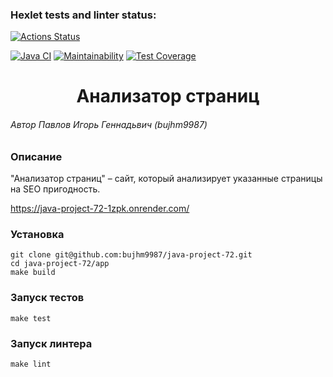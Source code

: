 ### Hexlet tests and linter status:
[![Actions Status](https://github.com/bujhm9987/java-project-72/workflows/hexlet-check/badge.svg)](https://github.com/bujhm9987/java-project-72/actions)

[![Java CI](https://github.com/bujhm9987/java-project-72/actions/workflows/build-project.yml/badge.svg)](https://github.com/bujhm9987/java-project-72/actions/workflows/build-project.yml)
[![Maintainability](https://api.codeclimate.com/v1/badges/206837b0ba03bcbe96d9/maintainability)](https://codeclimate.com/github/bujhm9987/java-project-72/maintainability)
[![Test Coverage](https://api.codeclimate.com/v1/badges/206837b0ba03bcbe96d9/test_coverage)](https://codeclimate.com/github/bujhm9987/java-project-72/test_coverage)

<h1 align="center">Анализатор страниц</h1>

###### Автор Павлов Игорь Геннадьвич (bujhm9987) 

### Описание

"Анализатор страниц" – сайт, который анализирует указанные страницы на SEO пригодность.

https://java-project-72-1zpk.onrender.com/

### Установка

    git clone git@github.com:bujhm9987/java-project-72.git
    cd java-project-72/app
    make build

### Запуск тестов

	make test

### Запуск линтера

    make lint
